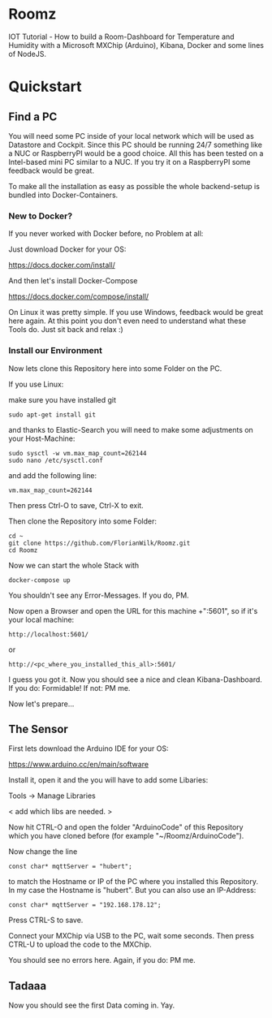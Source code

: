 # Roomz
IOT Tutorial - How to build a Room-Dashboard for Temperature and Humidity with
a Microsoft MXChip (Arduino), Kibana, Docker and some lines of NodeJS.

# Quickstart

## Find a PC

You will need some PC inside of your local network which will be used as Datastore and Cockpit. Since this PC should be running 24/7 something like a NUC or RaspberryPI would be a good choice. 
All this has been tested on a Intel-based mini PC similar to a NUC. If you try it on a RaspberryPI some feedback would be great. 

To make all the installation as easy as possible the whole backend-setup is bundled into Docker-Containers.

### New to Docker?

If you never worked with Docker before, no Problem at all:

Just download Docker for your OS:

https://docs.docker.com/install/

And then let's install Docker-Compose

https://docs.docker.com/compose/install/

On Linux it was pretty simple. If you use Windows, feedback would be great here again.
At this point you don't even need to understand what these Tools do. Just sit back and relax :)

### Install our Environment

Now lets clone this Repository here into some Folder on the PC.

If you use Linux:

make sure you have installed git
```
sudo apt-get install git
```

and thanks to Elastic-Search you will need to make some adjustments on your Host-Machine:
```
sudo sysctl -w vm.max_map_count=262144
sudo nano /etc/sysctl.conf
```
and add the following line:
```
vm.max_map_count=262144
```
Then press Ctrl-O to save, Ctrl-X to exit.

Then clone the Repository into some Folder:
```
cd ~
git clone https://github.com/FlorianWilk/Roomz.git
cd Roomz
```

Now we can start the whole Stack with
```
docker-compose up
```

You shouldn't see any Error-Messages. If you do, PM.

Now open a Browser and open the URL for this machine +":5601", so if it's your local machine:
```
http://localhost:5601/
```
or
```
http://<pc_where_you_installed_this_all>:5601/
```
I guess you got it. Now you should see a nice and clean Kibana-Dashboard. If you do: Formidable! If not: PM me.

Now let's prepare...

## The Sensor

First lets download the Arduino IDE for your OS:

https://www.arduino.cc/en/main/software

Install it, open it and the you will have to add some Libaries:

Tools -> Manage Libraries

< add which libs are needed. >

Now hit CTRL-O and open the folder "ArduinoCode" of this Repository which you have cloned before (for example "~/Roomz/ArduinoCode"). 

Now change the line 

```
const char* mqttServer = "hubert";
```
to match the Hostname or IP of the PC where you installed this Repository. In my case the Hostname is "hubert". But you can also use an IP-Address:
```
const char* mqttServer = "192.168.178.12";
```
Press CTRL-S to save.

Connect your MXChip via USB to the PC, wait some seconds.
Then press CTRL-U to upload the code to the MXChip.

You should see no errors here. Again, if you do: PM me.

## Tadaaa

Now you should see the first Data coming in. Yay.







